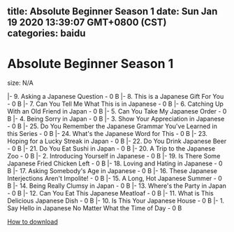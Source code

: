 
title: Absolute Beginner Season 1
date: Sun Jan 19 2020 13:39:07 GMT+0800 (CST)    
categories: baidu
---

# Absolute Beginner Season 1
size: N/A
 
 
|- 9. Asking a Japanese Question - 0 B
|- 8. This is a Japanese Gift For You - 0 B
|- 7. Can You Tell Me What This is in Japanese - 0 B
|- 6. Catching Up With an Old Friend in Japan - 0 B
|- 5. Can You Take My Japanese Order - 0 B
|- 4. Being Sorry in Japan - 0 B
|- 3. Show Your Appreciation in Japanese - 0 B
|- 25. Do You Remember the Japanese Grammar You've Learned in this Series - 0 B
|- 24. What's the Japanese Word for This - 0 B
|- 23. Hoping for a Lucky Streak in Japan - 0 B
|- 22. Do You Drink Japanese Beer - 0 B
|- 21. Do You Eat Sushi in Japan - 0 B
|- 20. A Trip to the Japanese Zoo - 0 B
|- 2. Introducing Yourself in Japanese - 0 B
|- 19. Is There Some Japanese Fried Chicken Left - 0 B
|- 18. Loving and Hating in Japanese - 0 B
|- 17. Asking Somebody's Age in Japanese - 0 B
|- 16. These Japanese Interjections Aren't Impolite! - 0 B
|- 15. A Long, Hot Japanese Summer - 0 B
|- 14. Being Really Clumsy in Japan - 0 B
|- 13. Where's the Party in Japan - 0 B
|- 12. Can You Eat This Japanese Meatloaf - 0 B
|- 11. What is This Delicious Japanese Dish - 0 B
|- 10. Is This Your Japanese House - 0 B
|- 1. Say Hello in Japanese No Matter What the Time of Day - 0 B

[How to download](https://bpcam.bemobtrk.com/go/2ceec3aa-1ca2-46d6-b9ff-aaa5c184517c?jno=3436)